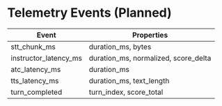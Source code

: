 # Telemetry Events (Planned)

| Event | Properties |
|-------|------------|
| stt_chunk_ms | duration_ms, bytes |
| instructor_latency_ms | duration_ms, normalized, score_delta |
| atc_latency_ms | duration_ms |
| tts_latency_ms | duration_ms, text_length |
| turn_completed | turn_index, score_total |
